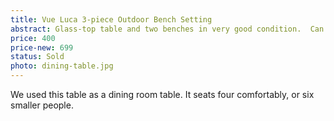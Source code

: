 ```yaml
---
title: Vue Luca 3-piece Outdoor Bench Setting
abstract: Glass-top table and two benches in very good condition.  Can be used outdoors, but we used it inside.
price: 400
price-new: 699
status: Sold
photo: dining-table.jpg
---
```

We used this table as a dining room table.  It seats four comfortably, or six smaller people.

